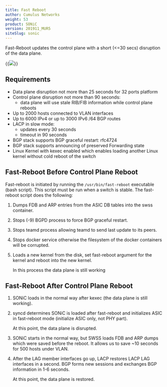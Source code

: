 ```yaml
---
title: Fast Reboot
author: Cumulus Networks
weight: 53
product: SONiC
version: 201911_MUR5
siteSlug: sonic
---
```


Fast-Reboot updates the control plane with a short (<=30 secs) disruption of the data plane.

{{<img src="/images/sonic/fast-reboot.png">}}

## Requirements
- Data plane disruption not more than 25 seconds for 32 ports platform
- Control plane disruption not more than 90 seconds:
  - data plane will use stale RIB/FIB information while control plane reboots
- Up to 2000 hosts connected to VLAN interfaces
- Up to 6000 IPv4 or up to 3000 IPv6 /64 BGP routes
- LACP in slow mode:
  - updates every 30 seconds
  - timeout in 90 seconds
- BGP stack supports BGP graceful restart: rfc4724
- BGP stack supports announcing of preserved Forwarding state 
- Linux Kernel with kexec enabled which enables loading another Linux kernel without cold reboot of the switch 

## Fast-Reboot Before Control Plane Reboot

Fast-reboot is initiated by running the `/usr/bin/fast-reboot` executable (bash script). This script must be run when a switch is stable. The fast-reboot script does the following:

1. Dumps FDB and ARP entries from the ASIC DB tables into the swss container.
2. Stops (-9) BGPD process to force BGP graceful restart.
3. Stops teamd process allowing teamd to send last update to its peers.
4. Stops docker service otherwise the filesystem of the docker containers will be corrupted.
5. Loads a new kernel from the disk, set fast-reboot argument for the kernel and reboot into the new kernel.

   In this process the data plane is still working

## Fast-Reboot After Control Plane Reboot

1. SONiC loads in the normal way after kexec (the data plane is still working).
2. syncd determines SONiC is loaded after fast-reboot and initializes ASIC in fast-reboot mode (initialize ASIC only, not PHY part).

   At this point, the data plane is disrupted.
3. SONiC starts in the normal way, but SWSS loads FDB and ARP dumps which were saved before the reboot. It allows us to save ~10 seconds for 500 hosts under VLAN.
4. After the LAG member interfaces go up, LACP restores LACP LAG interfaces in a second. BGP forms new sessions and exchanges BGP information in 1-6 seconds. 

   At this point, the data plane is restored.
